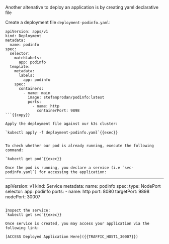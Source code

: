 
Another altenative to deploy an application is by creating yaml declarative file

Create a deployment file `deployment-podinfo.yaml`:

```
apiVersion: apps/v1
kind: Deployment
metadata:
  name: podinfo
spec:
  selector:
    matchLabels:
      app: podinfo
  template:
    metadata:
      labels:
        app: podinfo
    spec:
      containers:
        - name: main
          image: stefanprodan/podinfo:latest
          ports:
            - name: http
              containerPort: 9898
```{{copy}}

Apply the deployment file against our k3s cluster:

`kubectl apply -f deployment-podinfo.yaml`{{exec}}


To check whether our pod is already running, execute the following command:

`kubectl get pod`{{exec}}

Once the pod is running, you declare a service (i.e `svc-podinfo.yaml`) for accessing the application:

```
---
apiVersion: v1
kind: Service
metadata:
  name: podinfo
spec:
  type: NodePort
  selector:
    app: podinfo
  ports:
    - name: http
      port: 8080
      targetPort: 9898
      nodePort: 30007
```

Inspect the service:
`kubectl get svc`{{exec}}

Once service is created, you may access your application via the following link:

[ACCESS Deployed Application Here]({{TRAFFIC_HOST1_30007}})


